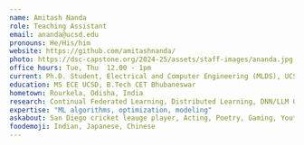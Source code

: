 ```yaml
---
name: Amitash Nanda
role: Teaching Assistant
email: ananda@ucsd.edu
pronouns: He/His/him
website: https://github.com/amitashnanda/
photo: https://dsc-capstone.org/2024-25/assets/staff-images/ananda.jpg
office hours: Tue, Thu  12.00 - 1pm
current: Ph.D. Student, Electrical and Computer Engineering (MLDS), UCSD
education: MS ECE UCSD, B.Tech CET Bhubaneswar
hometown: Rourkela, Odisha, India
research: Continual Federated Learning, Distributed Learning, DNN/LLM Optimization, CV, Bioinformatics  
expertise: "ML algorithms, optimization, modeling"
askabout: San Diego cricket leauge player, Acting, Poetry, Gaming, Youtube/Twitch Streaming
foodemoji: Indian, Japanese, Chinese
---
```

